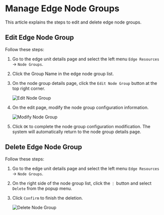 # Manage Edge Node Groups

This article explains the steps to edit and delete edge node groups.

## Edit Edge Node Group

Follow these steps:

1. Go to the edge unit details page and select the left menu `Edge Resources` -> `Node Groups`.

2. Click the Group Name in the edge node group list.

3. On the node group details page, click the `Edit Node Group` button at the top right corner.

    ![Edit Node Group](https://docs.daocloud.io/daocloud-docs-images/docs/en/docs/kant/user-guide/images/manage-group-01.png)

4. On the edit page, modify the node group configuration information.

    ![Modify Node Group](https://docs.daocloud.io/daocloud-docs-images/docs/en/docs/kant/user-guide/images/manage-group-02.png)

5. Click `OK` to complete the node group configuration modification. The system will automatically return to the node group details page.

## Delete Edge Node Group

Follow these steps:

1. Go to the edge unit details page and select the left menu `Edge Resources` -> `Node Groups`.

2. On the right side of the node group list, click the `⋮` button and select `Delete` from the popup menu.

3. Click `Confirm` to finish the deletion.

    ![Delete Node Group](https://docs.daocloud.io/daocloud-docs-images/docs/en/docs/kant/user-guide/images/manage-group-03.png)
